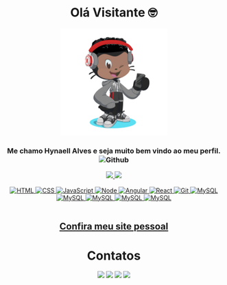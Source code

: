 <div align='center'>

# Olá Visitante 🤓

<img width='250' src='https://github.com/HynaellAlves/HynaellAlves/blob/master/octocat-1714401298851.png'/>

### Me chamo Hynaell Alves e seja muito bem vindo ao meu perfil. <img align="center" alt="Github" height="20" width="30" src="https://cdn.jsdelivr.net/gh/devicons/devicon/icons/github/github-original.svg">

</div>

<div align="center">
  <a href="https://github.com/HynaellAlves">
  <img height="110em" src="https://github-readme-stats.vercel.app/api?username=HynaellAlves&hide=issues&show_icons=true&theme=midnight-purple&include_all_commits=true&count_private=true"/>
  <img height="110em" src="https://github-readme-stats.vercel.app/api/top-langs/?username=HynaellAlves&layout=compact&langs_count=7&theme=outrun"/>
</div>

<br>

<div align='center'>
  <img alt="HTML" src="https://img.shields.io/badge/HTML5-E34F26?style=for-the-badge&logo=html5&logoColor=white">
  <img alt="CSS" src="https://img.shields.io/badge/CSS3-1572B6?style=for-the-badge&logo=css3&logoColor=white">
  <img alt="JavaScript" src="https://img.shields.io/badge/JavaScript-F7DF1E?style=for-the-badge&logo=javascript&logoColor=black">
  <img alt='Node' src="https://img.shields.io/badge/Node.js-43853D?style=for-the-badge&logo=node.js&logoColor=white"/>
  <img alt='Angular' src="https://img.shields.io/badge/Angular-DD0031?style=for-the-badge&logo=angular&logoColor=white"/>
  <img alt='React' src="https://img.shields.io/badge/React-20232A?style=for-the-badge&logo=react&logoColor=61DAFB"/>
  <img alt='Git' src="https://img.shields.io/badge/GIT-E44C30?style=for-the-badge&logo=git&logoColor=white"/>
  <img alt="MySQL" src="https://img.shields.io/badge/MySQL-005C84?style=for-the-badge&logo=mysql&logoColor=white">
  <img alt="MySQL" src="https://img.shields.io/badge/TypeScript-007ACC?style=for-the-badge&logo=typescript&logoColor=white">
  <img alt="MySQL" src="https://img.shields.io/badge/Java-ED8B00?style=for-the-badge&logo=openjdk&logoColor=white">
  <img alt="MySQL" src="https://img.shields.io/badge/Vercel-000000?style=for-the-badge&logo=vercel&logoColor=white">
  <img alt="MySQL" src="https://img.shields.io/badge/Spring-6DB33F?style=for-the-badge&logo=spring&logoColor=white">

</div>

<br>

<div align='center'>

## [Confira meu site pessoal](https://dark-purple.vercel.app/)

# Contatos

<a href="https://www.instagram.com/hypper_zn/"><img src="https://img.shields.io/badge/Instagram-E4405F?style=for-the-badge&logo=instagram&logoColor=white"></a>
  <a href="https://contate.me/hynaell_alves"><img src="https://img.shields.io/badge/WhatsApp-25D366?style=for-the-badge&logo=whatsapp&logoColor=white"></a>
  <a href="https://www.youtube.com/channel/UCVm1a0ChMTvCJeD-aZBNTpg"><img src="https://img.shields.io/badge/YouTube-FF0000?style=for-the-badge&logo=youtube&logoColor=white"></a>
   <a href="https://www.linkedin.com/in/hynaell-alves"><img src="https://img.shields.io/badge/LinkedIn-0077B5?style=for-the-badge&logo=linkedin&logoColor=white"></a>
</div>

